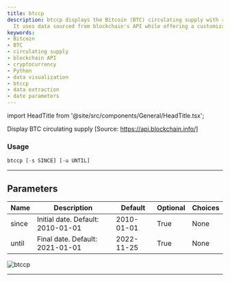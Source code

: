 ```yaml
---
title: btccp
description: btccp displays the Bitcoin (BTC) circulating supply with ranging parameters.
  It uses data sourced from blockchain's API while offering a customizable date range.
keywords:
- Bitcoin
- BTC
- circulating supply
- blockchain API
- cryptocurrency
- Python
- data visualization
- btccp
- data extraction
- date parameters
---
```


import HeadTitle from '@site/src/components/General/HeadTitle.tsx';

<HeadTitle title="crypto/onchain/btccp - Reference | OpenBB Terminal Docs" />

Display BTC circulating supply [Source: https://api.blockchain.info/]

### Usage

```python
btccp [-s SINCE] [-u UNTIL]
```

---

## Parameters

| Name | Description | Default | Optional | Choices |
| ---- | ----------- | ------- | -------- | ------- |
| since | Initial date. Default: 2010-01-01 | 2010-01-01 | True | None |
| until | Final date. Default: 2021-01-01 | 2022-11-25 | True | None |

![btccp](https://user-images.githubusercontent.com/46355364/154067527-0916ab9d-4690-4077-9037-a2665f9fc593.png)

---
